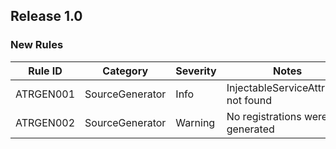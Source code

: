 ## Release 1.0

### New Rules

Rule ID | Category | Severity | Notes
--------|----------|----------|--------------------
ATRGEN001  |  SourceGenerator   | Info     | InjectableServiceAttribute not found
ATRGEN002  |  SourceGenerator   | Warning  | No registrations were generated